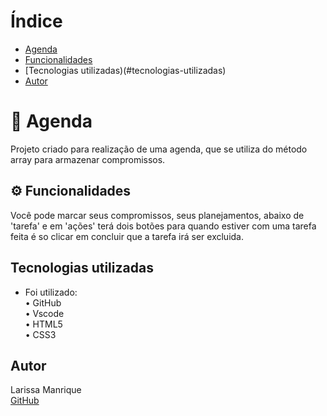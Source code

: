 # Índice 

* [Agenda ](#-agenda)  
* [Funcionalidades](#%EF%B8%8F-funcionalidades)  
* [Tecnologias utilizadas)(#tecnologias-utilizadas)  
* [Autor](#autor)    
  
# 📅 Agenda 
Projeto criado para realização de uma agenda, que se utiliza do método array para armazenar compromissos.  

## ⚙️ Funcionalidades 
Você pode marcar seus compromissos, seus planejamentos, abaixo de 'tarefa' e em 'ações' terá dois botões para quando estiver com uma tarefa feita é so clicar em concluir que a tarefa irá ser excluida.  

## Tecnologias utilizadas
* Foi utilizado:  
• GitHub  
• Vscode  
• HTML5  
• CSS3

## Autor
Larissa Manrique  
[GitHub](https://github.com/larissassk)  
